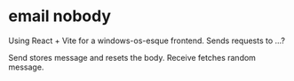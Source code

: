 # email nobody

Using React + Vite for a windows-os-esque frontend. Sends requests to ...?

Send stores message and resets the body.
Receive fetches random message.